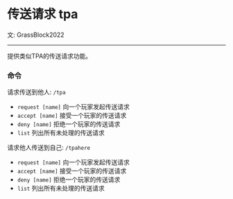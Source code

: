 # 传送请求 <Badge type="tip">tpa</Badge>
文: GrassBlock2022

-----

提供类似TPA的传送请求功能。

### 命令
请求传送到他人: `/tpa`
- `request [name]` 向一个玩家发起传送请求
- `accept [name]` 接受一个玩家的传送请求
- `deny [name]` 拒绝一个玩家的传送请求
- `list` 列出所有未处理的传送请求

请求他人传送到自己: `/tpahere`
- `request [name]` 向一个玩家发起传送请求
- `accept [name]` 接受一个玩家的传送请求
- `deny [name]` 拒绝一个玩家的传送请求
- `list` 列出所有未处理的传送请求